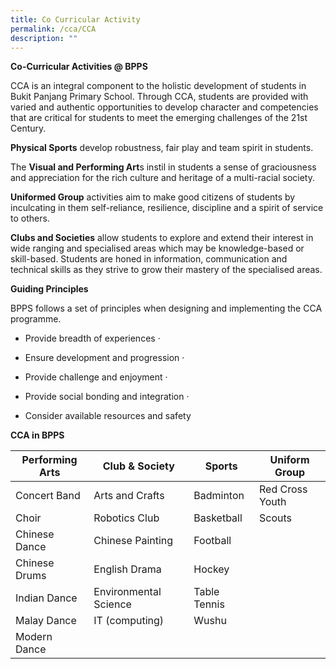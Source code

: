 ```yaml
---
title: Co Curricular Activity
permalink: /cca/CCA
description: ""
---
```

**Co-Curricular Activities @ BPPS**


CCA is an integral component to the holistic development of students in Bukit Panjang Primary School. Through CCA, students are provided with varied and authentic opportunities to develop character and competencies that are critical for students to meet the emerging challenges of the 21st Century.  

  

**Physical Sports** develop robustness, fair play and team spirit in students. 

  

The **Visual and Performing Art**s instil in students a sense of graciousness and appreciation for the rich culture and heritage of a multi-racial society.   

**Uniformed Group** activities aim to make good citizens of students by inculcating in them self-reliance, resilience, discipline and a spirit of service to others. 

**Clubs and Societies** allow students to explore and extend their interest in wide ranging and specialised areas which may be knowledge-based or skill-based. Students are honed in information, communication and technical skills as they strive to grow their mastery of the specialised areas.

  

**Guiding Principles**

BPPS follows a set of principles when designing and implementing the CCA programme.         

*   Provide breadth of experiences ·          
    
*   Ensure development and progression ·          
    
*   Provide challenge and enjoyment ·          
    
*   Provide social bonding and integration ·          
    
*   Consider available resources and safety  
    

**CCA in BPPS**



| Performing Arts | Club & Society | Sports | Uniform Group
| -------- | -------- | -------- | -------- | 
| Concert Band    | Arts and Crafts     | Badminton   | Red Cross Youth
| Choir | Robotics Club | Basketball | Scouts| 
| Chinese Dance | Chinese Painting | Football | |
| Chinese Drums | English Drama | Hockey | | 
| Indian Dance | Environmental Science | Table Tennis | |
| Malay Dance | IT (computing)| Wushu | |
|Modern Dance|  |||

